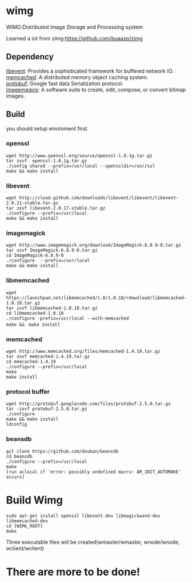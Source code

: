 wimg
====

WIMG:Distributed Image Storage and Processing system


Learned a lot from zimg:https://github.com/buaazp/zimg

Dependency
------------
[libevent](https://github.com/libevent/libevent): Provides a sophisticated framework for buffered network IO.  
[memcached](https://github.com/memcached/memcached): A distributed memory object caching system.  
[protobuf](http://code.google.com/p/protobuf/): Google fast data Serialization protocol.    
[imagemagick](http://www.imagemagick.org/script/magick-wand.php): A software suite to create, edit, compose, or convert bitmap images.  

Build
------------
you should setup enviroment first.

### openssl
    wget http://www.openssl.org/source/openssl-1.0.1g.tar.gz 
    tar zxvf  openssl-1.0.1g.tar.gz 
    ./config shared --prefix=/usr/local --openssldir=/usr/ssl 
    make && make install 
    
### libevent
    wget http://cloud.github.com/downloads/libevent/libevent/libevent-2.0.21-stable.tar.gz 
    tar zxvf libevent-2.0.17-stable.tar.gz 
    ./configure --prefix=/usr/local 
    make && make install 
    
### imagemagick
    wget http://www.imagemagick.org/download/ImageMagick-6.8.9-0.tar.gz
    tar xzvf ImageMagick-6.8.9-0.tar.gz 
    cd ImageMagick-6.8.9-0 
    ./configure  --prefix=/usr/local 
    make && make install 
    
### libmemcached
    wget https://launchpad.net/libmemcached/1.0/1.0.18/+download/libmemcached-1.0.18.tar.gz
    tar zxvf libmemcached-1.0.18.tar.gz
    cd libmemcached-1.0.18
    ./configure -prefix=/usr/local --with-memcached 
    make &&　make install 

### memcached
    wget http://www.memcached.org/files/memcached-1.4.19.tar.gz
    tar zxvf memcached-1.4.19.tar.gz
    cd memcached-1.4.19
    ./configure --prefix=/usr/local
    make
    make install

### protocol buffer
    wget http://protobuf.googlecode.com/files/protobuf-2.5.0.tar.gz
    tar -zxvf protobuf-2.5.0.tar.gz
    ./configure
    make && make install
    ldconfig


### beansdb
    git clone https://github.com/douban/beansdb
    cd beansdb
    ./configure --prefix=/usr/local
    make
    [run aclocal if 'error: possibly undefined macro: AM_INIT_AUTOMAKE' occurs]

Build Wimg
==========
    sudo apt-get install openssl libevent-dev libmagickwand-dev libmemcached-dev
    cd [WIMG_ROOT]
    make

Three executable files will be created(wmaster/wmaster, wnode/wnode, wclient/wclient)

There are more to be done!
=============





